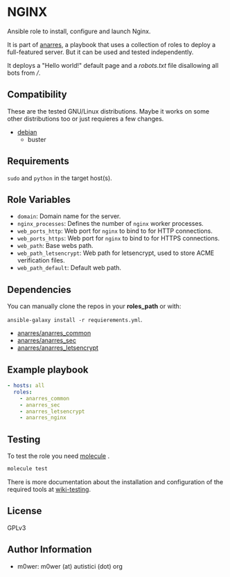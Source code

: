 # NGINX

Ansible role to install, configure and launch Nginx.

It is part of [anarres](https://git.hdg.sh/anarres/anarres), a playbook that
uses a collection of roles to deploy a full-featured server. But it can be used
and tested independently.

It deploys a "Hello world!" default page and a *robots.txt* file disallowing
all bots from */*.

## Compatibility

These are the tested GNU/Linux distributions. Maybe it works on some other
distributions too or just requieres a few changes.

* [debian](https://www.debian.org/)
   * buster

## Requirements

`sudo` and `python` in the target host(s).

## Role Variables

* `domain`: Domain name for the server.
* `nginx_processes`: Defines the number of `nginx` worker processes.
* `web_ports_http`: Web port for `nginx` to bind to for HTTP connections.
* `web_ports_https`: Web port for `nginx` to bind to for HTTPS connections.
* `web_path`: Base webs path.
* `web_path_letsencrypt`: Web path for letsencrypt, used to store ACME
   verification files.
* `web_path_default`: Default web path.

## Dependencies

You can manually clone the repos in your **roles_path** or with:

`ansible-galaxy install -r requierements.yml`.

* [anarres/anarres_common](https://git.hdg.sh/anarres/anarres_common)
* [anarres/anarres_sec](https://git.hdg.sh/anarres/anarres_sec)
* [anarres/anarres_letsencrypt](https://git.hdg.sh/anarres/anarres_letsencrypt)

## Example playbook

```yaml
- hosts: all
  roles:
    - anarres_common
    - anarres_sec
    - anarres_letsencrypt
    - anarres_nginx
```

## Testing

To test the role you need [molecule](http://molecule.readthedocs.io/en/latest/)
.

```bash
molecule test
```

There is more documentation about the installation and configuration of the
required tools at
[wiki-testing](https://git.hdg.sh/anarres/anarres/wiki/testing).

## License

GPLv3

## Author Information

* m0wer: m0wer (at) autistici (dot) org
